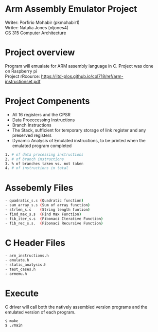 # Arm Assembly Emulator Project
Writer: Porfirio Mohabir (pkmohabir1) <br />
Writer: Natalia Jones (nljones4) <br />
CS 315 Computer Architecture 

# Project overview
Program will emualate for ARM assembly language in C. Project was done on Raspberry pi <br />
Project rRcource: https://iitd-plos.github.io/col718/ref/arm-instructionset.pdf

# Project Compenents

 - All 16 registers and the CPSR
 - Data Proeccessing Instructions
 - Branch Instructions
 - The Stack, sufficient for temporary storage of link register and any preserved registers
 - Dynamic Analysis of Emulated instructions, to be printed when the emulated program completed
 ```bash
 1. # of data processing instructions
 2. # of branch instructions
 3. % of branches taken vs. not taken
 4. # of instructions in total
 ```
# Assebemly Files

```bash
- quadratic_s.s (Quadratic function)
- sum_array_s.s (Sum of array function)
- strlen_s.s    (String length funtion)
- find_max_s.s  (Find Max Function)
- fib_iter_s.s  (Fibonaci Iterative Function)
- fib_rec_s.s.  (Fibonaci Recursive Function)
```
# C Header Files

```bash
- arm_instructions.h
- emulate.h
- static_analysis.h
- test_cases.h
- armemu.h
```
# Execute
C driver will call both the natively assembled version programs and the emulated version of each program.

```base
$ make
$ ./main
```



